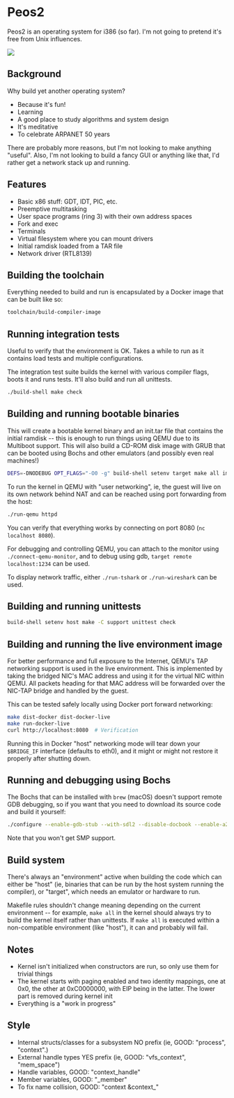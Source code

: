 # Peos2
Peos2 is an operating system for i386 (so far). I'm not going to pretend it's free from Unix influences.

![](https://github.com/peteb/peos2/workflows/make%20check/badge.svg)

## Background
Why build yet another operating system?

- Because it's fun!
- Learning
- A good place to study algorithms and system design
- It's meditative
- To celebrate ARPANET 50 years

There are probably more reasons, but I'm not looking to make anything "useful". Also, I'm not looking to build a fancy GUI or anything like that, I'd rather get a network stack up and running.

## Features
- Basic x86 stuff: GDT, IDT, PIC, etc.
- Preemptive multitasking
- User space programs (ring 3) with their own address spaces
- Fork and exec
- Terminals
- Virtual filesystem where you can mount drivers
- Initial ramdisk loaded from a TAR file
- Network driver (RTL8139)

## Building the toolchain
Everything needed to build and run is encapsulated by a Docker image that can be built like so:

```bash
toolchain/build-compiler-image
```

## Running integration tests
Useful to verify that the environment is OK. Takes a while to run as
it contains load tests and multiple configurations.

The integration test suite builds the kernel with various compiler
flags, boots it and runs tests. It'll also build and run all
unittests.

```bash
./build-shell make check
```

## Building and running bootable binaries
This will create a bootable kernel binary and an init.tar file that
contains the initial ramdisk -- this is enough to run things using
QEMU due to its Multiboot support. This will also build a
CD-ROM disk image with GRUB that can be booted using Bochs and other
emulators (and possibly even real machines!)

```bash
DEFS=-DNODEBUG OPT_FLAGS="-O0 -g" build-shell setenv target make all image
```

To run the kernel in QEMU with "user networking", ie, the guest will
live on its own network behind NAT and can be reached using port
forwarding from the host:

```bash
./run-qemu httpd
```

You can verify that everything works by connecting on port 8080 (`nc
localhost 8080`).

For debugging and controlling QEMU, you can attach to the monitor
using `./connect-qemu-monitor`, and to debug using gdb, `target remote
localhost:1234` can be used.

To display network traffic, either `./run-tshark` or `./run-wireshark`
can be used.

## Building and running unittests
```bash
build-shell setenv host make -C support unittest check
```

## Building and running the live environment image
For better performance and full exposure to the Internet, QEMU's TAP
networking support is used in the live environment. This is
implemented by taking the bridged NIC's MAC address and using it for
the virtual NIC within QEMU. All packets heading for that MAC address
will be forwarded over the NIC-TAP bridge and handled by the guest.

This can be tested safely locally using Docker port forward networking:

```bash
make dist-docker dist-docker-live
make run-docker-live
curl http://localhost:8080  # Verification
```

Running this in Docker "host" networking mode will tear down your
`$BRIDGE_IF` interface (defaults to eth0), and it might or might not
restore it properly after shutting down.

## Running and debugging using Bochs
The Bochs that can be installed with `brew` (macOS) doesn't support
remote GDB debugging, so if you want that you need to download its
source code and build it yourself:

```bash
./configure --enable-gdb-stub --with-sdl2 --disable-docbook --enable-a20-pin --enable-alignment-check --enable-all-optimizations --enable-cdrom --enable-clgd54xx --enable-cpu-level=6 --enable-disasm --enable-fpu --enable-iodebug --enable-large-ramfile --enable-logging --enable-long-phy-address --enable-pci --enable-plugins --enable-readline --enable-show-ips --enable-usb
```

Note that you won't get SMP support.

## Build system
There's always an "environment" active when building the code which
can either be "host" (ie, binaries that can be run by the host system
running the compiler), or "target", which needs an emulator or
hardware to run.

Makefile rules shouldn't change meaning depending on the current
environment -- for example, `make all` in the kernel should always try
to build the kernel itself rather than unittests. If `make all` is
executed within a non-compatible environment (like "host"), it can and
probably will fail.


## Notes
- Kernel isn't initialized when constructors are run, so only use them for trivial things
- The kernel starts with paging enabled and two identity mappings, one at 0x0, the other at 0xC0000000, with EIP being in the latter. The lower part is removed during kernel init
- Everything is a "work in progress"

## Style
- Internal structs/classes for a subsystem NO prefix (ie, GOOD: "process", "context".)
- External handle types YES prefix (ie, GOOD: "vfs_context", "mem_space")
- Handle variables, GOOD: "context_handle"
- Member variables, GOOD: "_member"
- To fix name collision, GOOD: "context &context_"
